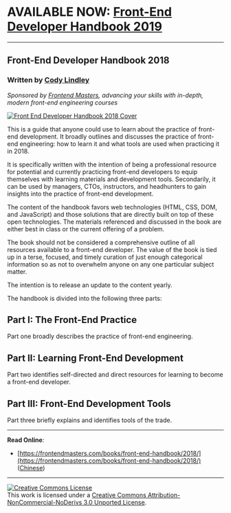 # AVAILABLE NOW: [Front-End Developer Handbook 2019](https://frontendmasters.com/books/front-end-handbook/2019/)

***

## Front-End Developer Handbook 2018

### Written by [Cody Lindley](http://codylindley.com/)

*Sponsored by [Frontend Masters](https://frontendmasters.com/), advancing your skills with in-depth, modern front-end engineering courses*

[![Front End Developer Handbook 2018 Cover](https://frontendmasters.com/books/front-end-handbook/2018/cover.jpg)](https://frontendmasters.com/books/front-end-handbook/2018/)

This is a guide that anyone could use to learn about the practice of front-end development. It broadly outlines and discusses the practice of front-end engineering: how to learn it and what tools are used when practicing it in 2018.

It is specifically written with the intention of being a professional resource for potential and currently practicing front-end developers to equip themselves with learning materials and development tools. Secondarily, it can be used by managers, CTOs, instructors, and headhunters to gain insights into the practice of front-end development.

The content of the handbook favors web technologies (HTML, CSS, DOM, and JavaScript) and those solutions that are directly built on top of these open technologies. The materials referenced and discussed in the book are either best in class or the current offering of a problem.

The book should not be considered a comprehensive outline of all resources available to a front-end developer. The value of the book is tied up in a terse, focused, and timely curation of just enough categorical information so as not to overwhelm anyone on any one particular subject matter.

The intention is to release an update to the content yearly.

The handbook is divided into the following three parts:

Part I: The Front-End Practice
---
Part one broadly describes the practice of front-end engineering.

Part II: Learning Front-End Development
---
Part two identifies self-directed and direct resources for learning to become a front-end developer.

Part III: Front-End Development Tools
---
Part three briefly explains and identifies tools of the trade.

***

**Read Online**:

* [https://frontendmasters.com/books/front-end-handbook/2018/](https://frontendmasters.com/books/front-end-handbook/2018/) ([Chinese](https://github.com/xitu/front-end-handbook-2018))

***

<a rel="license" href="http://creativecommons.org/licenses/by-nc-nd/3.0/"><img alt="Creative Commons License" style="border-width:0" src="https://i.creativecommons.org/l/by-nc-nd/3.0/88x31.png" /></a><br />This work is licensed under a <a rel="license" href="http://creativecommons.org/licenses/by-nc-nd/3.0/">Creative Commons Attribution-NonCommercial-NoDerivs 3.0 Unported License</a>.






